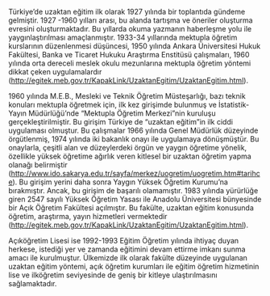Türkiye’de uzaktan eğitim ilk olarak 1927 yılında bir toplantıda gündeme gelmiştir. 1927 -1960 yılları arası, bu alanda tartışma ve öneriler oluşturma evresini oluşturmaktadır. Bu yıllarda okuma yazmanın haberleşme yolu ile yaygınlaştırılması amaçlanmıştır. 1933-34 yıllarında mektupla öğretim kurslarının düzenlenmesi düşüncesi, 1950 yılında Ankara Üniversitesi Hukuk Fakültesi, Banka ve Ticaret Hukuku Araştırma Enstitüsü çalışmaları, 1960 yılında orta dereceli meslek okulu mezunlarına mektupla öğretim yöntemi dikkat çeken uygulamalardır (http://egitek.meb.gov.tr/KapakLink/UzaktanEgitim/UzaktanEgitim.html).

1960 yılında M.E.B., Mesleki ve Teknik Öğretim Müsteşarlığı, bazı teknik konuları mektupla öğretmek için, ilk kez girişimde bulunmuş ve İstatistik-Yayın Müdürlüğü’nde “Mektupla Öğretim Merkezi”nin kuruluşu gerçekleştirilmiştir. Bu girişim Türkiye de “uzaktan eğitim”in ilk ciddi uygulaması olmuştur. Bu çalışmalar 1966 yılında Genel Müdürlük düzeyinde örgütlenmiş, 1974 yılında iki bakanlık onayı ile uygulamaya dönüşmüştür. Bu onaylarla, çeşitli alan ve düzeylerdeki örgün ve yaygın öğretime yönelik, özellikle yüksek öğretime ağırlık veren kitlesel bir uzaktan öğretim yapma olanağı belirmiştir (http://www.ido.sakarya.edu.tr/sayfa/merkez/uogretim/uogretim.htm#tarihce). Bu girişim yerini daha sonra Yaygın Yüksek Öğretim Kurumu’na bırakmıştır. Ancak, bu girişim de başarılı olamamıştır. 1983 yılında yürürlüğe giren 2547 sayılı Yüksek Öğretim Yasası ile Anadolu Üniversitesi bünyesinde bir Açık Öğretim Fakültesi açılmıştır. Bu fakülte, uzaktan eğitim konusunda öğretim, araştırma, yayın hizmetleri vermektedir (http://egitek.meb.gov.tr/KapakLink/UzaktanEgitim/UzaktanEgitim.html).

Açıköğretim Lisesi ise 1992-1993 Eğitim Öğretim yılında ihtiyaç duyan herkese, istediği yer ve zamanda eğitimini devam ettirme imkanı sunma amacı ile kurulmuştur. Ülkemizde ilk olarak fakülte düzeyinde uygulanan uzaktan eğitim yöntemi, açık öğretim kurumları ile eğitim öğretim hizmetinin lise ve ilköğretim seviyesinde de geniş bir kitleye ulaştırılmasını sağlamaktadır.
